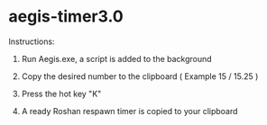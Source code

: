 # aegis-timer3.0
Instructions: 
1. Run Aegis.exe, a script is added to the background

2. Copy the desired number to the clipboard ( Example 15 / 15.25 )

3. Press the hot key "K"

4. A ready Roshan respawn timer is copied to your clipboard
